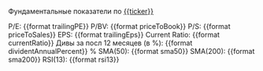 Фундаментальные показатели по [{{ticker}}](https://finance.yahoo.com/quote/{{ticker}})

P/E: {{format trailingPE}}
P/BV: {{format priceToBook}}
P/S: {{format priceToSales}}
EPS: {{format trailingEps}}
Current Ratio: {{format currentRatio}}
Дивы за посл 12 месяцев (в %): {{format dividentAnnualPercent}} %
SMA(50): {{format sma50}}
SMA(200): {{format sma200}}
RSI(13): {{format rsi13}}
